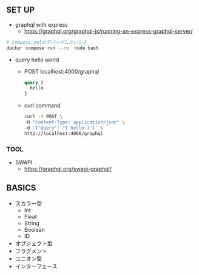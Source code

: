 
## SET UP

- graphql with express
  - <https://graphql.org/graphql-js/running-an-express-graphql-server/>

```sh
# compose.ymlのデバッグしたいとき
docker compose run --rm  node bash
```


- query hello world
  - POST localhost:4000/graphql

    ```graphql
    query {
      hello
    }
    ```

  - curl command

    ```sh
    curl -X POST \
    -H "Content-Type: application/json" \
    -d '{"query": "{ hello }"}' \
    http://localhost:4000/graphql
    ```


### TOOL

- SWAPI
  - <https://graphql.org/swapi-graphql/>


## BASICS

- スカラー型
  - Int
  - Float
  - String
  - Boolean
  - ID
- オブジェクト型
- フラグメント
- ユニオン型
- インターフェース